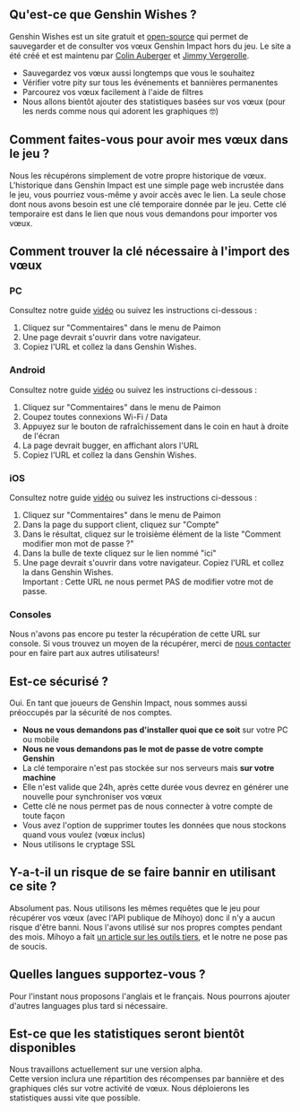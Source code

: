 ## Qu'est-ce que Genshin Wishes ?
Genshin Wishes est un site gratuit et [open-source](https://github.com/genshin-wishes) qui permet de sauvegarder et de consulter vos vœux Genshin Impact hors du jeu. Le site a été créé et est maintenu par [Colin Auberger](https://www.linkedin.com/in/colin-auberger/) et [Jimmy Vergerolle](https://vergerolle.fr).

- Sauvegardez vos vœux aussi longtemps que vous le souhaitez
- Vérifier votre pity sur tous les événements et bannières permanentes
- Parcourez vos vœux facilement à l'aide de filtres
- Nous allons bientôt ajouter des statistiques basées sur vos vœux (pour les nerds comme nous qui adorent les graphiques 🤓)

## Comment faites-vous pour avoir mes vœux dans le jeu ?
Nous les récupérons simplement de votre propre historique de vœux. L'historique dans Genshin Impact est une simple page web incrustée dans le jeu, vous pourriez vous-même y avoir accès avec le lien. La seule chose dont nous avons besoin est une clé temporaire donnée par le jeu.  Cette clé temporaire est dans le lien que nous vous demandons pour importer vos vœux.

## Comment trouver la clé nécessaire à l'import des vœux
### PC
Consultez notre guide [vidéo](https://www.youtube.com/watch?v=uObSZ6Dz2Hw) ou suivez les instructions ci-dessous :
1) Cliquez sur "Commentaires" dans le menu de Paimon
2) Une page devrait s'ouvrir dans votre navigateur. 
3) Copiez l'URL et collez la dans Genshin Wishes.

### Android
Consultez notre guide [vidéo](https://www.youtube.com/watch?v=3ueUeAFx0fc) ou suivez les instructions ci-dessous :
1) Cliquez sur "Commentaires" dans le menu de Paimon
2) Coupez toutes connexions Wi-Fi / Data
3) Appuyez sur le bouton de rafraîchissement dans le coin en haut à droite de l'écran
4) La page devrait bugger, en affichant alors l'URL
5) Copiez l'URL et collez la dans Genshin Wishes.

### iOS
Consultez notre guide [vidéo](https://www.youtube.com/watch?v=GkA_ZTqkzDk) ou suivez les instructions ci-dessous :
1) Cliquez sur "Commentaires" dans le menu de Paimon
2) Dans la page du support client, cliquez sur "Compte"
3) Dans le résultat, cliquez sur le troisième élément de la liste "Comment modifier mon mot de passe ?"
4) Dans la bulle de texte cliquez sur le lien nommé "ici"
5) Une page devrait s'ouvrir dans votre navigateur. Copiez l'URL et collez la dans Genshin Wishes.  
   Important : Cette URL ne nous permet PAS de modifier votre mot de passe.

### Consoles
Nous n'avons pas encore pu tester la récupération de cette URL sur console. Si vous trouvez un moyen de la récupérer, merci de [nous contacter](mailto:contact.genshin.wishes@gmail.com) pour en faire part aux autres utilisateurs!

## Est-ce sécurisé ?
Oui. En tant que joueurs de Genshin Impact, nous sommes aussi préoccupés par la sécurité de nos comptes.
- **Nous ne vous demandons pas d'installer quoi que ce soit** sur votre PC ou mobile
- **Nous ne vous demandons pas le mot de passe de votre compte Genshin**
- La clé temporaire n'est pas stockée sur nos serveurs mais **sur votre machine**
- Elle n'est valide que 24h, après cette durée vous devrez en générer une nouvelle pour synchroniser vos vœux
- Cette clé ne nous permet pas de nous connecter à votre compte de toute façon
- Vous avez l'option de supprimer toutes les données que nous stockons quand vous voulez (vœux inclus)
- Nous utilisons le cryptage SSL

## Y-a-t-il un risque de se faire bannir en utilisant ce site ?
Absolument pas. Nous utilisons les mêmes requêtes que le jeu pour récupérer vos vœux (avec l'API publique de Mihoyo) donc il n'y a aucun risque d'être banni. Nous l'avons utilisé sur nos propres comptes pendant des mois. Mihoyo a fait [un article sur les outils tiers](https://genshin.mihoyo.com/en/news/detail/5763), et le notre ne pose pas de soucis.

## Quelles langues supportez-vous ?
Pour l'instant nous proposons l'anglais et le français. Nous pourrons ajouter d'autres languages plus tard si nécessaire.

## Est-ce que les statistiques seront bientôt disponibles
Nous travaillons actuellement sur une version alpha.  
Cette version inclura une répartition des récompenses par bannière et des graphiques clés sur votre activité de vœux. Nous déploierons les statistiques aussi vite que possible.
